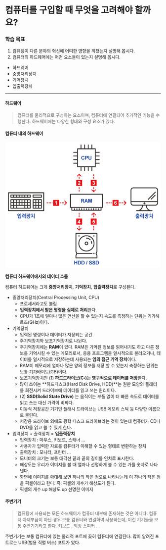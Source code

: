 # 컴퓨터를 구입할 때 무엇을 고려해야 할까요?

### 학습 목표

1. 컴퓨팅이 다른 분야의 혁신에 어떠한 영향을 끼쳤는지 설명해 봅시다.
2. 컴퓨터의 하드웨어에는 어떤 요소들이 있는지 설명해 봅시다.

* 하드웨어
* 중앙처리장치
* 기억장치
* 입출력장치

---

 #### 하드웨어

> 컴퓨터를 물리적으로 구성하는 요소이며, 컴퓨터에 연결되어 추가적인 기능을 수행한다. 하드웨어에는 다양한 형태와 구성 요소가 있다.

#### 컴퓨터 내의 하드웨어

![image-20210923202311982](md-images/image-20210923202311982.png)

**컴퓨터 하드웨어에서의 데이터 흐름**



컴퓨터 하드웨어는 크게 **중앙처리장치**, **기억장치**, **입출력장치**로 구성된다.



* 중앙처리장치(Central Processing Unit, CPU)
  * 프로세서라고도 불림
  * **입력장치에서 받은 명령을 실제로 처리**한다.
  * CPU가 1초에 얼마나 많은 연산을 할 수 있는지 속도를 측정하는 단위는 기가헤르츠(GHz)이다.
* 기억장치
  * 입력된 명령이나 데이터가 저장되는 공간
  * 주기억장치와 보조기억장치로 나뉜다.
  * 주기억장치에는 **RAM**이 있다. RAM은 기억된 정보를 읽어내기도 하고 다른 정보를 기억시킬 수 있는 메모리로서, 응용 프로그램을 일시적으로 불러오거나, 데이터를 일시적으로 저장하는데 사용되는 **임의 접근 기억 장치**이다.
  * RAM이 메모리에 얼마나 많은 양의 정보를 저장 할 수 있는지 측정하는 단위는 보통 기가바이트(GB)이다.
  * 보조기억장치인 (1) **하드드라이브(C:)는 영구적으로 데이터를 저장**한다. 
  * 많이 쓰이는 **하드디스크(Hard Disk Drive, HDD)**는 원판 모양의 플래터를 회전시켜 드라이브에 데이터를 읽고 쓰는 원리이다.
  * (2) **SSD(Solid State Drive)** 는 움직이는 부품 없이 더 빠른 속도로 데이터를 읽고 쓰는 대신 가격이 비싸다.
  * 이동식 저장공간 기기인 플래시 드라이브는 USB 메모리 스틱 등 다양한 이름으로 불린다.
  * 저장용 드라이브 외에도 광학 디스크 드라이브라는 것이 있는데 컴퓨터가 CD나 DVD를 읽고 쓸 수 있게 한다.
* 입력장치 + 출력장치 = **입출력장치**
  * 입력장치 : 마우스, 키보드, 스캐너 ...
  * 사용자가 입력한 자료를 컴퓨터가 이해할 수 있는 형태로 변환하는 장치
  * 출력장치 : 모니터, 프린터 ...
  * 모니터의 크기는 보통 대각선 끝과 끝의 길이를 인치로 표시한다.
  * 해상도는 우리가 이미지를 볼 때 얼마나 선명하게 볼 수 있는 가를 숫자로 나타낸다.
  * 화면에 이미지를 확대해 보면 하나의 작은 점으로 나타나는데 이 하나의 작은 점을 픽셀이라고 한다. 즉, 픽셀의 개수가 해상도가 된다. 
  * 픽셀의 개수 up 해상도 up 선명한 이미지

#### 주변기기

> 컴퓨팅에 사용되는 모든 하드웨어가 컴퓨터 내부에 존재하는 것은 아니다. 컴퓨터 자제부품이 아닌 경우 보통 컴퓨터와 연결하여 사용하는데, 이런 기기들을 보통 주변기기라고 한다. 키보드 , 외장 스피커 ...

주변기기는 보통 컴퓨터에 있는 물리적 포트에 꽂혀 컴퓨터에 연결된다. 많이 알려진 포트로는 USB(범용 직렬 버스) 포트가 있다.

